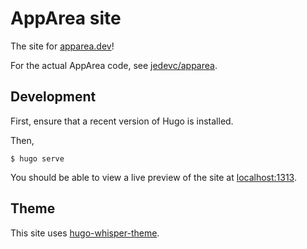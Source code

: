# AppArea site

The site for [apparea.dev](https://apparea.dev)!

For the actual AppArea code, see [jedevc/apparea](https://github.com/jedevc/apparea).

## Development

First, ensure that a recent version of Hugo is installed.

Then,

    $ hugo serve

You should be able to view a live preview of the site at <localhost:1313>.

## Theme

This site uses [hugo-whisper-theme](https://github.com/jugglerx/hugo-whisper-theme).
